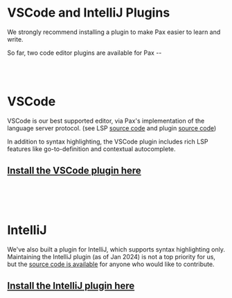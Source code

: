# VSCode and IntelliJ Plugins

We strongly recommend installing a plugin to make Pax easier to learn and write.

So far, two code editor plugins are available for Pax --

<br />
<br />

# VSCode
VSCode is our best supported editor, via Pax's implementation of the language server protocol. (see LSP [source code](https://github.com/paxproject/pax/tree/master/pax-language-server) and plugin [source code](https://github.com/paxproject/vscode-extension))

In addition to syntax highlighting, the VSCode plugin includes rich LSP features like go-to-definition and contextual autocomplete.
## [**Install the VSCode plugin here**](https://marketplace.visualstudio.com/items?itemName=Pax.pax-vscode-extension)


<br />
<br />
<br />

# IntelliJ

We've also built a plugin for IntelliJ, which supports syntax highlighting only.  Maintaining the IntelliJ plugin (as of Jan 2024) is not a top priority for us, but 
the [source code is available](https://github.com/paxproject/intellij-plugin) for anyone who would like to contribute.
## [**Install the IntelliJ plugin here**](https://plugins.jetbrains.com/plugin/21408-pax)


